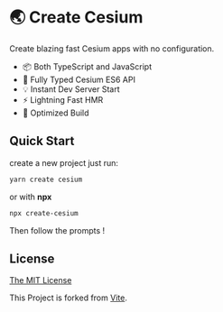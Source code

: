 # 🌏 Create Cesium

Create blazing fast Cesium apps with no configuration.

- 📦 Both TypeScript and JavaScript
- 🔑 Fully Typed Cesium ES6 API
- 💡 Instant Dev Server Start
- ⚡️ Lightning Fast HMR
- 💖 Optimized Build

## Quick Start

create a new project just run:

```bash
yarn create cesium
```

or with **npx**

```bash
npx create-cesium
```

Then follow the prompts !

## License

[The MIT License](http://opensource.org/licenses/MIT)

This Project is forked from [Vite](https://github.com/vitejs/vite).
